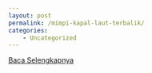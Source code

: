 ```yaml
---
layout: post
permalink: /mimpi-kapal-laut-terbalik/
categories:
    - Uncategorized
---
```


[Baca Selengkapnya](/10)